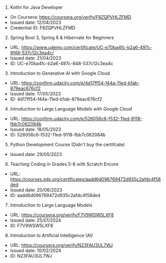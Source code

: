 1. Kotlin for Java Developer
- On Coursera: https://coursera.org/verify/F8ZQPVHLZFMD
- Issued date: 12/04/2023
- Credential ID: F8ZQPVHLZFMD

2. Spring Boot 3, Spring 6 & Hibernate for Beginners

- URL: https://www.udemy.com/certificate/UC-e70ba4fc-b2a6-497c-8f48-537c12c3ea4c/
- Issued date: 21/04/2023
- ID: UC-e70ba4fc-b2a6-497c-848-537c12c3ea4c

3. Introduction to Generative AI with Google Cloud
- URL: https://confirm.udacity.com/e/4d17ff54-f44a-11ed-b1ab-879eac676cf2
- Issued date: 17/05/2023
- ID: 4d17ff54-f44a-11ed-b1ab-879eac676cf2

4. Introduction to Large Language Models with Google Cloud

- URL: https://confirm.udacity.com/e/526056c6-f532-11ed-9118-fbb7c062084b
- Issued date: 18/05/2023
- ID: 526056c6-f532-11ed-9118-fbb7c062084b

5. Python Development Course (Didn't buy the certifcate)
- Issued date: 29/05/2023

6. Teaching Coding in Grades 5-8 with Scratch Encore
- URL: https://courses.edx.org/certificates/aadd6d096769472d935c2afdc4f58ded
- Issued date: 20/06/2023
- ID: aadd6d096769472d935c2afdc4f58ded

7. Introduction to Large Language Models
- URL: https://coursera.org/verify/F7V9WSW5LXF8
- Issued date: 25/01/2024
- ID: F7V9WSW5LXF8

8. Introduction to Artificial Intelligence (AI)
- URL: https://coursera.org/verify/N23FAU3UL7WJ
- Issued date: 10/02/2024
- ID: N23FAU3UL7WJ